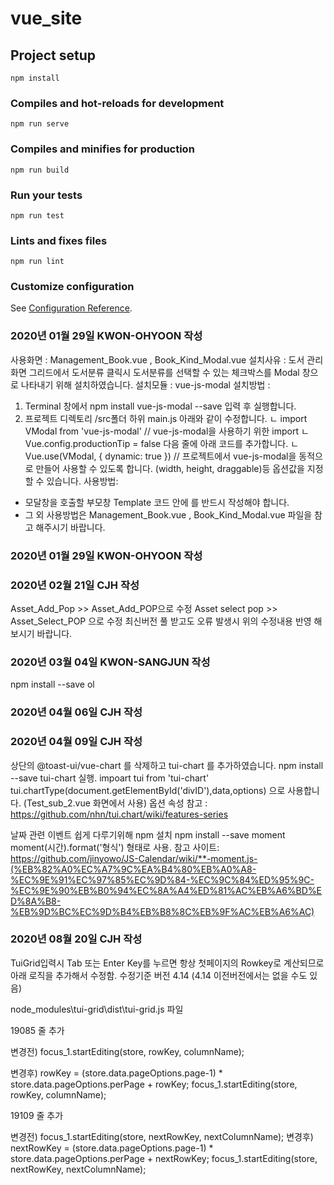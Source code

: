 # vue_site

## Project setup
```
npm install
```

### Compiles and hot-reloads for development
```
npm run serve
```

### Compiles and minifies for production
```
npm run build
```

### Run your tests
```
npm run test
```

### Lints and fixes files
```
npm run lint
```

### Customize configuration
See [Configuration Reference](https://cli.vuejs.org/config/).

### 2020년 01월 29일 KWON-OHYOON 작성
사용화면 : Management_Book.vue , Book_Kind_Modal.vue
설치사유 : 도서 관리 화면 그리드에서 도서분류 클릭시 도서분류를 선택할 수 있는 체크박스를 Modal 창으로 나타내기 위해 설치하였습니다.
설치모듈 : vue-js-modal
설치방법 : 
1. Terminal 창에서  npm install vue-js-modal --save 입력 후 실행합니다.
2. 프로젝트 디렉토리 /src폴더 하위 main.js 아래와 같이 수정합니다.
  ㄴ import VModal from 'vue-js-modal' // vue-js-modal을 사용하기 위한 import
  ㄴ Vue.config.productionTip = false 다음 줄에 아래 코드를 추가합니다.
  ㄴ Vue.use(VModal, { dynamic: true })  // 프로젝트에서 vue-js-modal을 동적으로 만들어 사용할 수 있도록 합니다.
    (width, height, draggable)등 옵션값을 지정할 수 있습니다.
사용방법: 
 - 모달창을 호출할 부모창 Template 코드 안에 <modals-container />를 반드시 작성해야 합니다.
 - 그 외 사용방법은 Management_Book.vue , Book_Kind_Modal.vue 파일을 참고 해주시기 바랍니다.
### 2020년 01월 29일 KWON-OHYOON 작성

### 2020년 02월 21일 CJH 작성
Asset_Add_Pop >> Asset_Add_POP으로 수정
Asset select pop >> Asset_Select_POP 으로 수정
최신버전 풀 받고도 오류 발생시 위의 수정내용 반영 해보시기 바랍니다.

### 2020년 03월 04일 KWON-SANGJUN 작성
npm install --save ol

### 2020년 04월 06일 CJH 작성
<!-- npm install --save @toast-ui/vue-chart -->
<!-- toast-chart를 추가하였습니다.
그리드처럼 impoart { barChart, lineChart}(사용할 차트 종류)  from '@toast-ui/vue-chart' 로 사용합니다. -->

### 2020년 04월 09일 CJH 작성
상단의 @toast-ui/vue-chart 를 삭제하고 tui-chart 를 추가하였습니다.
npm install --save tui-chart 실행.
impoart tui from 'tui-chart'
tui.chartType(document.getElementById('divID'),data,options) 으로 사용합니다. (Test_sub_2.vue 화면에서 사용)
옵션 속성 참고 : https://github.com/nhn/tui.chart/wiki/features-series

날짜 관련 이벤트 쉽게 다루기위해 npm 설치
npm install --save moment 
moment(시간).format('형식') 형태로 사용.
참고 사이트: https://github.com/jinyowo/JS-Calendar/wiki/**-moment.js-(%EB%82%A0%EC%A7%9C%EA%B4%80%EB%A0%A8-%EC%9E%91%EC%97%85%EC%9D%84-%EC%9C%84%ED%95%9C-%EC%9E%90%EB%B0%94%EC%8A%A4%ED%81%AC%EB%A6%BD%ED%8A%B8-%EB%9D%BC%EC%9D%B4%EB%B8%8C%EB%9F%AC%EB%A6%AC)

### 2020년 08월 20일 CJH 작성
TuiGrid입력시 Tab 또는 Enter Key를 누르면 항상 첫페이지의 Rowkey로 계산되므로 아래 로직을 추가해서 수정함.
수정기준 버전 4.14 (4.14 이전버전에서는 없을 수도 있음)

node_modules\tui-grid\dist\tui-grid.js 파일

19085 줄 추가

변경전)
  focus_1.startEditing(store, rowKey, columnName);

변경후)
  rowKey = (store.data.pageOptions.page-1) * store.data.pageOptions.perPage + rowKey;
  focus_1.startEditing(store, rowKey, columnName);

19109 줄 추가

변경전)
  focus_1.startEditing(store, nextRowKey, nextColumnName);
변경후)
  nextRowKey = (store.data.pageOptions.page-1) * store.data.pageOptions.perPage + nextRowKey;
  focus_1.startEditing(store, nextRowKey, nextColumnName);


